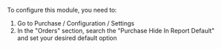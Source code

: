 To configure this module, you need to:

1. Go to Purchase / Configuration / Settings
2. In the "Orders" section, search the "Purchase Hide In Report Default" and set your desired default option
